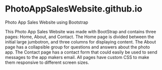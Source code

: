 # PhotoAppSalesWebsite.github.io
Photo App Sales Website using Bootstrap

This Photo App Sales Website was made with BootStrap and contains three pages: Home, About, and Contact. The Home page is divided between the initial large jumbotron, and three columns for displaying content. The About page has a collapsible group for questions and answers about the photo app. The Contact page has a contact form that could easily be used to send messages to the app makers email. All pages have custom CSS to make them responsive to different screen sizes.
